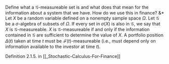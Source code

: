 Define what a $\mathcal{G}$-measureable set is and what does that mean for the information about a system that we have. How do we use this in finance?
&*
Let $X$ be a random variable defined on a nonempty sample space $\Omega$. Let $\mathcal{G}$ be a $\sigma$-algebra of subsets of $\Omega$. If every set in $\sigma(X)$ is also in $\mathcal{G}$, we say that $X$ is $\mathcal{G}$-measureable.
$X$ is $\mathcal{G}$-measureable if and only if the information contained in $\mathcal{G}$ are sufficient to determine the value of $X$.
A portfolio position $\Delta(t)$ taken at time $t$ must be $\mathcal{F}(t)$-measureable (i.e., must depend only on information available to the investor at time $t$).
<!--SR:!2023-05-09,2,150-->

Definition 2.1.5. in [[_Stochastic-Calculus-For-Finance]]